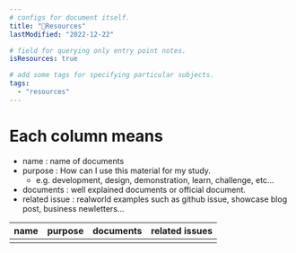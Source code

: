 ```yaml
---
# configs for document itself.
title: "🚚Resources"
lastModified: "2022-12-22"

# field for querying only entry point notes.
isResources: true

# add some tags for specifying particular subjects.
tags:
  - "resources"
---
```

# Each column means
- name : name of documents
- purpose : How can I use this material for my study.
	- e.g. development, design, demonstration, learn, challenge, etc...
- documents : well explained documents or official document.
- related issue : realworld examples such as github issue, showcase blog post, business newletters...

| name | purpose | documents | related issues | 
| ---- | ------- | --------- | ------------- |
|      |         |           |               |
